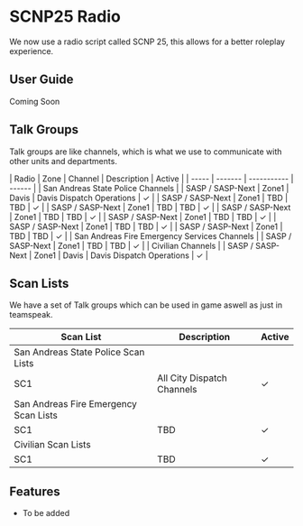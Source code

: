 # SCNP25 Radio
We now use a radio script called SCNP 25, this allows for a better roleplay experience.

## User Guide
Coming Soon

## Talk Groups
Talk groups are like channels, which is what we use to communicate with other units and departments.

| Radio | Zone | Channel | Description | Active | 
| ----- | ------- | ----------- | ------ |
| San Andreas State Police Channels |
| SASP / SASP-Next | Zone1 | Davis | Davis Dispatch Operations | ✓ |
| SASP / SASP-Next | Zone1 | TBD | TBD | ✓ | 
| SASP / SASP-Next | Zone1 | TBD | TBD | ✓ | 
| SASP / SASP-Next | Zone1 | TBD | TBD | ✓ | 
| SASP / SASP-Next | Zone1 | TBD | TBD | ✓ | 
| SASP / SASP-Next | Zone1 | TBD | TBD | ✓ | 
| SASP / SASP-Next | Zone1 | TBD | TBD | ✓ | 
| San Andreas Fire Emergency Services Channels |
| SASP / SASP-Next | Zone1 | TBD | TBD | ✓ | 
| Civilian Channels |
| SASP / SASP-Next | Zone1 | Davis | Davis Dispatch Operations | ✓ | 
## Scan Lists
We have a set of Talk groups which can be used in game aswell as just in teamspeak.

| Scan List | Description | Active | 
| --------- | ----------- | ------ |
| San Andreas State Police Scan Lists |
| SC1 | All City Dispatch Channels | ✓ | 
| San Andreas Fire Emergency Scan Lists |
| SC1 | TBD | ✓ | 
| Civilian Scan Lists |
| SC1 | TBD | ✓ | 

## Features

- To be added